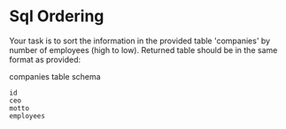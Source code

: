 # Sql Ordering

Your task is to sort the information in the provided table 'companies' by number of employees (high to low). Returned table should be in the same format as provided:

companies table schema

    id
    ceo
    motto
    employees
